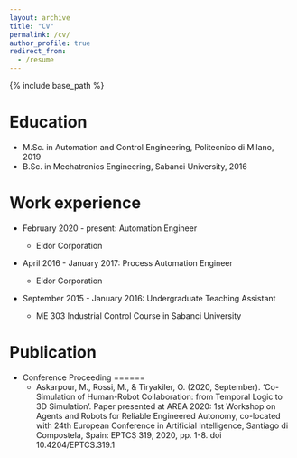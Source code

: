 ```yaml
---
layout: archive
title: "CV"
permalink: /cv/
author_profile: true
redirect_from:
  - /resume
---
```


{% include base_path %}

Education
======
* M.Sc. in Automation and Control Engineering, Politecnico di Milano, 2019
* B.Sc. in Mechatronics Engineering, Sabanci University, 2016

Work experience
======
* February 2020 - present: Automation Engineer
  * Eldor Corporation

* April 2016 - January 2017: Process Automation Engineer
  * Eldor Corporation
  
* September 2015 - January 2016: Undergraduate Teaching Assistant
  * ME 303 Industrial Control Course in Sabanci University
  
Publication
======
* Conference Proceeding
======
  * Askarpour, M., Rossi, M., & Tiryakiler, O. (2020, September). ‘Co-Simulation of Human-Robot Collaboration: from Temporal Logic to 3D Simulation’. Paper presented at AREA 2020: 1st Workshop on Agents and Robots for Reliable Engineered Autonomy, co-located with 24th European Conference in Artificial Intelligence, Santiago di Compostela, Spain: EPTCS 319, 2020, pp. 1-8. doi 10.4204/EPTCS.319.1 

